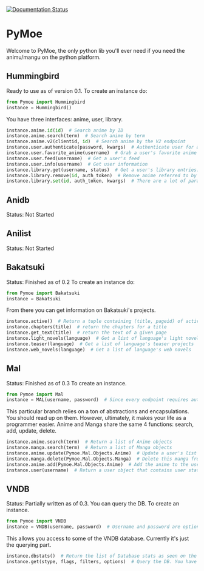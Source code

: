 [![Documentation Status](https://readthedocs.org/projects/pymoe/badge/?version=latest)](http://pymoe.readthedocs.io/en/latest/?badge=latest)
# PyMoe
Welcome to PyMoe, the only python lib you'll ever need if you need the animu/mangu on the python platform.

## Hummingbird
Ready to use as of version 0.1.
To create an instance do:
```python
from Pymoe import Hummingbird
instance = Hummingbird()
```
You have three interfaces: anime, user, library.
```python
instance.anime.id(id)  # Search anime by ID
instance.anime.search(term)  # Search anime by term
instance.anime.v2(clientid, id)  # Search anime by the V2 endpoint
instance.user.authenticate(password, kwargs)  # Authenticate user for auth_token. Give either email or username
instance.user.favorite_anime(username)  # Grab a user's favorite anime
instance.user.feed(username)  # Get a user's feed
instance.user.info(username)  # Get user information
instance.library.get(username, status)  # Get a user's library entries. Status is an optional status type to filter against.
instance.library.remove(id, auth_token)  # Remove anime referred to by ID from the user's library.
instance.library.set(id, auth_token, kwargs)  # There are a lot of params here. Add the anime referred to by ID to the user's library.
```

## Anidb
Status: Not Started

## Anilist
Status: Not Started

## Bakatsuki
Status: Finished as of 0.2
To create an instance do:
```python
from Pymoe import Bakatsuki
instance = Bakatsuki
```
From there you can get information on Bakatsuki's projects.
```python
instance.active()  # Return a tuple containing (title, pageid) of active projects
instance.chapters(title)  # return the chapters for a title
instance.get_text(title)  # return the text of a given page
instance.light_novels(language)  # Get a list of language's light novels
instance.teaser(language)  # Get a list of language's teaser projects
instance.web_novels(language)  # Get a list of language's web novels
```

## Mal
Status: Finished as of 0.3
To create an instance.
```python
from Pymoe import Mal
instance = MAL(username, password)  # Since every endpoint requires authentication, un/pw isn't optional
```
This particular branch relies on a ton of abstractions and encapsulations. You should read up on them. However, ultimately, it makes your life as a programmer easier. Anime and Manga share the same 4 functions: search, add, update, delete.
```python
instance.anime.search(term)  # Return a list of Anime objects
instance.manga.search(term)  # Return a list of Manga objects
instance.anime.update(Pymoe.Mal.Objects.Anime)  # Update a user's list with the given anime data
instance.manga.delete(Pymoe.Mal.Objects.Manga)  # Delete this manga from the user's list
instance.anime.add(Pymoe.Mal.Objects.Anime)  # Add the anime to the user's list
instance.user(username)  # Return a user object that contains user stats and a full anime, manga list
```

## VNDB
Status: Partially written as of 0.3. You can query the DB.
To create an instance.
```python
from Pymoe import VNDB
instance = VNDB(username, password)  # Username and password are optional, but allow you to login as a user
```
This allows you access to some of the VNDB database. Currently it's just the querying part.
```python
instance.dbstats()  # Return the list of Database stats as seen on the homepage
instance.get(stype, flags, filters, options)  # Query the DB. You have to read the VNDB API Docs and my Docs for this. No way around it. Their API is complicated.
```